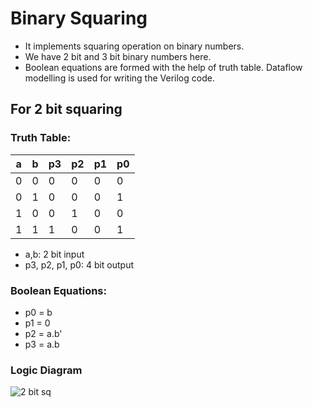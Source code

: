 # Binary Squaring

- It implements squaring operation on binary numbers.
- We have 2 bit and 3 bit binary numbers here.
- Boolean equations are formed with the help of truth table. Dataflow modelling is used for writing the Verilog code.
  
## For 2 bit squaring

### Truth Table:

| a | b | p3 | p2 | p1 | p0 |
|---|---|----|----|----|----|
| 0 | 0 | 0  | 0  | 0  | 0  |
| 0 | 1 | 0  | 0  | 0  | 1  |
| 1 | 0 | 0  | 1  | 0  | 0  |
| 1 | 1 | 1  | 0  | 0  | 1  |

- a,b: 2 bit input
- p3, p2, p1, p0: 4 bit output

### Boolean Equations:

- p0 = b
- p1 = 0
- p2 = a.b'
- p3 = a.b

### Logic Diagram

![2 bit sq](https://github.com/SonalSinha237/Binary_Squaring/assets/78365433/f857eaeb-dc40-4008-8b3a-53f96ef39f3d)


